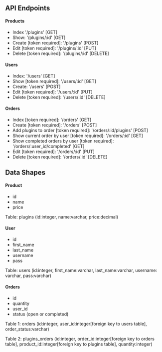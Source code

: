 ## API Endpoints
#### Products
- Index '/plugins' [GET] 
- Show: '/plugins/:id' [GET] 
- Create [token required]: '/plugins' [POST]
- Edit [token required]: '/plugins/:id' [PUT]
- Delete [token required]: '/plugins/:id' [DELETE]

#### Users
- Index: '/users' [GET]
- Show [token required]: '/users/:id' [GET]
- Create: '/users' [POST]
- Edit [token required]: '/users/:id' [PUT]
- Delete [token required]: '/users/:id' [DELETE]

#### Orders
- Index [token required]: '/orders' [GET]
- Create [token required]: '/orders' [POST]
- Add plugins to order [token required]: '/orders/:id/plugins' [POST]
- Show current order by user [token required]: '/orders/:id' [GET]
- Show completed orders by user [token required]: '/orders/:user_id/completed' [GET]
- Edit [token required]: '/orders/:id' [PUT]
- Delete [token required]: '/orders/:id' [DELETE]

## Data Shapes
#### Product
- id
- name
- price

Table: plugins (id:integer, name:varchar, price:decimal)

#### User
- id
- first_name
- last_name
- username
- pass

Table: users (id:integer, first_name:varchar, last_name:varchar, username: varchar, pass:varchar)

#### Orders
- id
- quantity
- user_id
- status (open or completed)

Table 1: orders (id:integer, user_id:integer[foreign key to users table], order_status:varchar)

Table 2: plugins_orders (id:integer, order_id:integer[foreign key to orders table], product_id:integer[foreign key to plugins table], quantity:integer)
